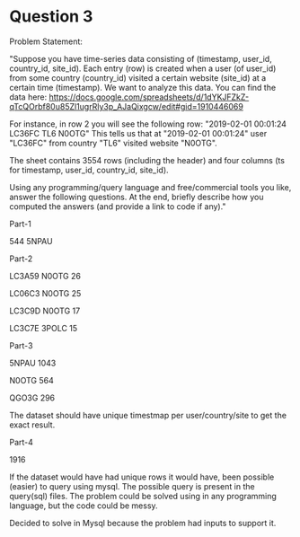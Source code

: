 # Question 3
Problem Statement:

"Suppose you have time-series data consisting of (timestamp, user_id, country_id, site_id).
Each entry (row) is created when a user (of user_id) from some country (country_id) visited a certain website (site_id) at a certain time (timestamp).
We want to analyze this data.
You can find the data here:
https://docs.google.com/spreadsheets/d/1dYKJFZkZ-qTcQOrbf80u85Zl1ugrRly3p_AJaQixgcw/edit#gid=1910446069

For instance, in row 2 you will see the following row:
"2019-02-01 00:01:24	LC36FC	TL6	N0OTG"
This tells us that at "2019-02-01 00:01:24" user "LC36FC" from country "TL6" visited website "N0OTG".

The sheet contains 3554 rows (including the header) and four columns (ts for timestamp, user_id, country_id, site_id).

Using any programming/query language and free/commercial tools you like, answer the following questions. 
At the end, briefly describe how you computed the answers (and provide a link to code if any)."


Part-1

544	5NPAU

Part-2

LC3A59	N0OTG	26

LC06C3	N0OTG	25

LC3C9D	N0OTG	17

LC3C7E	3POLC	15

Part-3


5NPAU 1043

N0OTG 564	 

QGO3G 296

The dataset should have unique timestmap per 
user/country/site
to get the exact result.


Part-4

1916

If the dataset would have had unique rows it would have,
been possible (easier) to query using mysql.
The possible query is present in the query(sql) files.
The problem could be solved using in any programming language,
but the code could be messy.

Decided to solve in Mysql because the problem had
inputs to support it.

